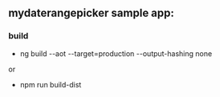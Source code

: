 ## mydaterangepicker sample app:

### build

* ng build --aot --target=production --output-hashing none

or

* npm run build-dist
